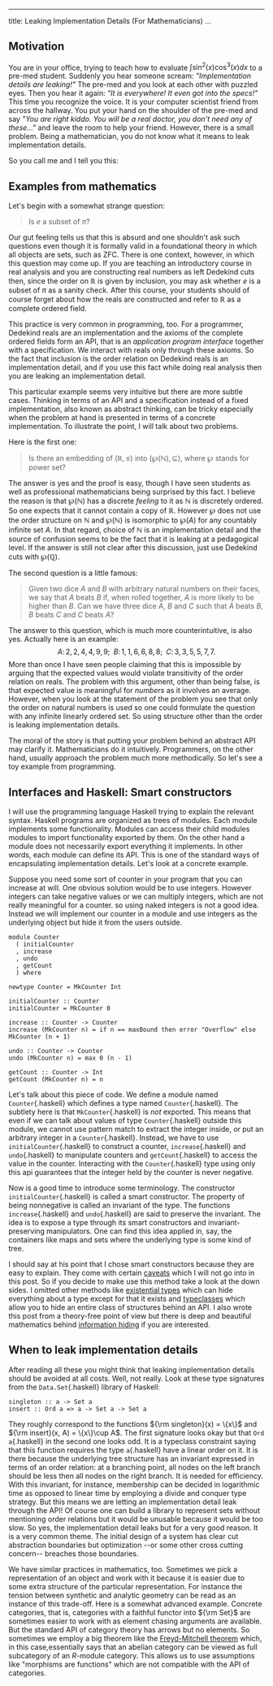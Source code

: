 
---
title: Leaking Implementation Details (For Mathematicians)
...

## Motivation

You are in your office, trying to teach how to evaluate $\int \sin^2(x)\cos^3(x)dx$ to a pre-med
student. Suddenly you hear someone scream: _"Implementation details are leaking!"_
The pre-med and you look at each other with puzzled eyes. Then you hear it again:
_"It is everywhere! It even got into the specs!"_ This time you recognize the voice. It is your computer
scientist friend from across the hallway. You put your hand on the shoulder of the pre-med and say
_"You are right kiddo. You will be a real doctor, you don't need any of these..."_ and leave the room
to help your friend. However, there is a small problem. Being a mathematician, you do not know
what it means to leak implementation details.

So you call me and I tell you this:

## Examples from mathematics

Let's begin with a somewhat strange question:

> Is $e$ a subset of $\pi$?

Our gut feeling tells us that this is absurd and one shouldn't ask such questions even though it is formally valid in a
foundational theory in which all objects are sets, such as ZFC. There is one context, however, in which this question may come up.
If you are teaching an introductory course in real analysis and you are constructing real numbers as left Dedekind cuts
then, since the order on $\mathbb{R}$ is given by inclusion, you may ask whether $e$ is a subset of $\pi$ as a sanity check.
After this course, your students should of course forget about how the reals are constructed and refer to $\mathbb{R}$ as
a complete ordered field.

This practice is very common in programming, too. For a programmer, Dedekind reals are an implementation and the
axioms of the complete ordered fields form an API, that is an _application program interface_ together with a specification.
We interact with reals only through these axioms. So the fact that inclusion is the order relation on Dedekind reals is an
implementation detail, and if you use this fact while doing real analysis then you are leaking an implementation detail.

This particular example seems very intuitive but there are more subtle cases. Thinking in terms of an API and a specification
instead of a fixed implementation, also known as abstract thinking, can be tricky especially when the problem at hand is
presented in terms of a concrete implementation. To illustrate the point, I will talk about two problems.

Here is the first one:

> Is there an embedding of $(\mathbb{R}, \leq)$ into $(\wp(\mathbb{N}), \subseteq )$, where $\wp$ stands for power set?

The answer is yes and the proof is easy, though I have seen students as well as professional mathematicians being surprised
by this fact. I believe the reason is that $\wp(\mathbb{N})$ has a discrete _feeling_ to it as $\mathbb{N}$ is discretely
ordered. So one expects that it cannot contain a copy of $\mathbb{R}$. However $\wp$ does not use the order structure on
$\mathbb{N}$ and $\wp(\mathbb{N})$ is isomorphic to $\wp(A)$ for any countably infinite set $A$. In that regard,
choice of $\mathbb{N}$ is an implementation detail and the source of confusion seems to be the fact that it is leaking
at a pedagogical level. If the answer is still not clear after this discussion, just use Dedekind cuts with $\wp(\mathbb{Q})$.

The second question is a little famous:

> Given two dice $A$ and $B$ with arbitrary natural numbers on their faces, we say that $A$ beats $B$ if, when rolled together,
> $A$ is more likely to be higher than $B$. Can we have three dice $A$, $B$ and $C$ such that $A$ beats $B$, $B$ beats $C$
> and $C$ beats $A$?

The answer to this question, which is much more counterintuitive, is also yes. Actually here is an example:
$$
A\colon 2,2,4,4,9,9;\;\; B\colon 1,1,6,6,8,8;\;\; C\colon 3,3,5,5,7,7.
$$
More than once I have seen people claiming that this is impossible by arguing that the expected values would violate transitivity
of the order relation on reals. The problem with this argument, other than being false, is that expected value is meaningful for
_numbers_ as it involves an average. However, when you look at the statement of the problem you see that only the order on natural
numbers is used so one could formulate the question with any infinite linearly ordered set. So using structure other than the order
is leaking implementation details.

The moral of the story is that putting your problem behind an abstract API may clarify it. Mathematicians do it
intuitively. Programmers, on the other hand, usually approach the problem much more methodically. So let's see a toy example
from programming.

## Interfaces and Haskell: Smart constructors

I will use the programming language Haskell trying to explain the relevant syntax. Haskell programs are organized as trees of modules.
Each module implements some functionality. Modules can access their child modules modules to import functionality exported by them.
On the other hand a module does not necessarily export everything it implements. In other words, each module can define its API. This is one of
the standard ways of encapsulating implementation details. Let's look at a concrete example.

Suppose you need some sort of counter in your program that you can increase at will. One obvious solution would be to use
integers. However integers can take negative values or we can multiply integers, which are not really meaningful for a counter.
so using naked integers is not a good idea. Instead we will implement our counter in a module and use integers as the underlying
object but hide it from the users outside.

~~~~~~~~~~~~~~~~~~~~~~~~~~~~~~~~~~~~~~~~~~ {.haskell}
module Counter
  ( initialCounter
  , increase
  , undo
  , getCount
  ) where

newtype Counter = MkCounter Int

initialCounter :: Counter
initialCounter = MkCounter 0

increase :: Counter -> Counter
increase (MkCounter n) = if n == maxBound then error "Overflow" else MkCounter (n + 1)

undo :: Counter -> Counter
undo (MkCounter n) = max 0 (n - 1)

getCount :: Counter -> Int
getCount (MkCounter n) = n
~~~~~~~~~~~~~~~~~~~~~~~~~~~~~~~~~~~~~~~~~~

Let's talk about this piece of code. We define a module named `Counter`{.haskell} which defines a type named `Counter`{.haskell}.
The subtlety here is that `MkCounter`{.haskell} is _not_ exported. This means that even if we can talk about values of type
`Counter`{.haskell} outside this module, we cannot use pattern match to extract the integer inside, or put an arbitrary integer
in a `Counter`{.haskell}. Instead, we have to use `initialCounter`{.haskell} to construct a counter, `increase`{.haskell}
and `undo`{.haskell} to manipulate counters and `getCount`{.haskell} to access the value in the counter. Interacting with the
`Counter`{.haskell} type using only this api guarantees that the integer held by the counter is never negative.

Now is a good time to introduce some terminology. The constructor `initialCounter`{.haskell} is called a smart constructor. The property
of being nonnegative is called an invariant of the type. The functions `increase`{.haskell} and `undo`{.haskell} are said to preserve the
invariant. The idea is to expose a type through its smart constructors and invariant-preserving manipulators. One can find this idea
applied in, say, the containers like maps and sets where the underlying type is some kind of tree.

I should say at his point that I chose smart constructors because they are easy to explain. They come with certain [caveats](https://lexi-lambda.github.io/blog/2020/11/01/names-are-not-type-safety/) which I will
not go into in this post. So if you decide to make use this method take a look at the down sides. I omitted other methods like [existential types](https://en.wikibooks.org/wiki/Haskell/Existentially_quantified_types) which can hide everything about a type except for that it exists and [typeclasses](https://wiki.haskell.org/Typeclassopedia) which allow you to hide an entire class of structures behind an API. I also wrote this post from a theory-free point of view but there is deep and beautiful mathematics behind [information hiding](https://www.cs.bham.ac.uk/~udr/papers/logical-relations-and-parametricity.pdf) if you are interested.

## When to leak implementation details

After reading all these you might think that leaking implementation details should be avoided at all costs. Well, not really.
Look at these type signatures from the `Data.Set`{.haskell} library of Haskell:

~~~~~~~~~~~~~~~~~~~~~~~~~~~~~~~~~~~~~~~~~~ {.haskell}
singleton :: a -> Set a
insert :: Ord a => a -> Set a -> Set a
~~~~~~~~~~~~~~~~~~~~~~~~~~~~~~~~~~~~~~~~~~

They roughly correspond to the functions ${\rm singleton}(x) = \{x\}$ and ${\rm insert}(x, A) = \{x\}\cup A$. The first
signature looks okay but that `Ord a`{.haskell} in the second one looks odd. It is a typeclass constraint saying that this function requires
the type `a`{.haskell} have a linear order on it. It is there because the underlying tree structure has an invariant expressed in terms of
an order relation: at a branching point, all nodes on the left branch should be less then all nodes on the right branch. It is needed for
efficiency. With this invariant, for instance, membership can be decided in logarithmic time as opposed to linear time by employing a
divide and conquer type strategy. But this means we are letting an implementation detail leak through the API! Of course one can build a
library to represent sets without mentioning order relations but it would be unusable because it would be too slow. So yes, the implementation detail leaks but for a very good reason. It is a very common theme. The initial design of a system has clear cut abstraction boundaries but
optimization --or some other cross cutting concern-- breaches those boundaries.

We have similar practices in mathematics, too. Sometimes we pick a representation of an object and work with it because it is easier due to some
extra structure of the particular representation. For instance the tension between synthetic and analytic geometry can be read as an instance of this trade-off. Here is a somewhat advanced example. Concrete categories, that is, categories with a faithful functor into ${\rm Set}$ are sometimes
easier to work with as element chasing arguments are available. But the standard API of category theory has arrows but no elements. So sometimes
we employ a big theorem like the [Freyd-Mitchell theorem](https://ncatlab.org/nlab/show/Freyd-Mitchell+embedding+theorem) which, in this case,essentially says that an abelian category can be viewed as full subcategory of an $R$-module category. This allows us to use assumptions like
"morphisms are functions" which are not compatible with the API of categories.

